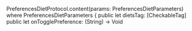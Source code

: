 PreferencesDietProtocol.content(params: PreferencesDietParameters)
where
PreferencesDietParameters {
public let dietsTag: [CheckableTag]
public let onTogglePreference: (String) -> Void